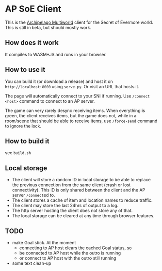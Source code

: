 # AP SoE Client

This is the [Archipelago Multiworld](https://github.com/ArchipelagoMW/Archipelago)
client for the Secret of Evermore world.
This is still in beta, but should mostly work.

## How does it work

It compiles to WASM+JS and runs in your browser.

## How to use it

You can build it (or download a release) and host it on `http://localhost:8000`
using `serve.py`. Or visit an URL that hosts it.

The page will automatically connect to your SNI if running.
Use `/connect <host>` command to connect to an AP server.

The game can very rarely desync receiving items. When everything is green,
the client receives items, but the game does not, while in a room/scene that
should be able to receive items, use `/force-send` command to ignore the lock.

## How to build it

see `build.sh`

## Local storage

* The client will store a random ID in local storage to be able to replace the
  previous connection from the same client (crash or lost connectivity).
  This ID is only shared between the client and the AP server `/connect`ed to.
* The client stores a cache of item and location names to reduce traffic.
* The client may store the last 24hrs of output to a log.
* The http server hosting the client does not store any of that.
* The local storage can be cleared at any time through browser features.

## TODO

* make Goal stick.
  At the moment
  * connecting to AP host clears the cached Goal status, so
  * be connected to AP host while the outro is running
  * or connect to AP host with the outro still running
* some text clean-up
